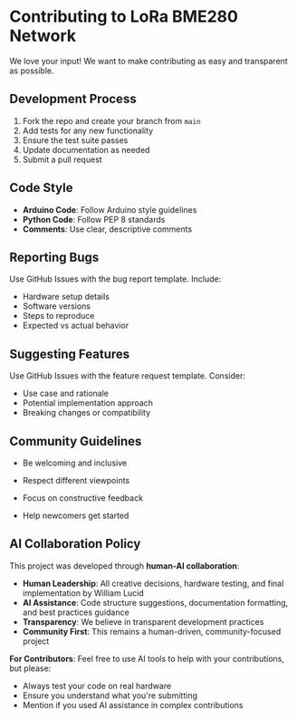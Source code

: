 # Contributing to LoRa BME280 Network

We love your input! We want to make contributing as easy and transparent as possible.

## Development Process
1. Fork the repo and create your branch from `main`
2. Add tests for any new functionality  
3. Ensure the test suite passes
4. Update documentation as needed
5. Submit a pull request

## Code Style
- **Arduino Code**: Follow Arduino style guidelines
- **Python Code**: Follow PEP 8 standards
- **Comments**: Use clear, descriptive comments

## Reporting Bugs
Use GitHub Issues with the bug report template. Include:
- Hardware setup details
- Software versions
- Steps to reproduce
- Expected vs actual behavior

## Suggesting Features
Use GitHub Issues with the feature request template. Consider:
- Use case and rationale
- Potential implementation approach
- Breaking changes or compatibility

## Community Guidelines
- Be welcoming and inclusive
- Respect different viewpoints
- Focus on constructive feedback

- Help newcomers get started

## AI Collaboration Policy

This project was developed through **human-AI collaboration**:

- **Human Leadership**: All creative decisions, hardware testing, and final implementation by William Lucid
- **AI Assistance**: Code structure suggestions, documentation formatting, and best practices guidance
- **Transparency**: We believe in transparent development practices
- **Community First**: This remains a human-driven, community-focused project

**For Contributors**: Feel free to use AI tools to help with your contributions, but please:
- Always test your code on real hardware
- Ensure you understand what you're submitting
- Mention if you used AI assistance in complex contributions




